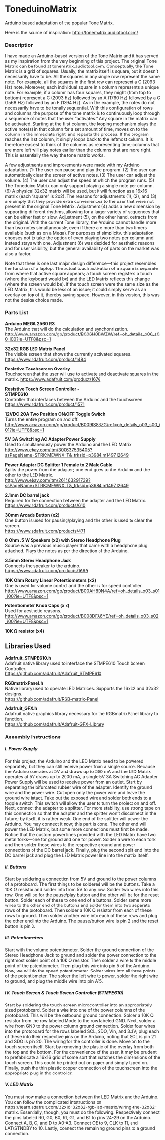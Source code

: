 <h1>ToneduinoMatrix</h1>

Arduino based adaptation of the popular Tone Matrix.

Here is the source of inspiration: http://tonematrix.audiotool.com/

<h3>Description</h3>

I have made an Arduino-based version of the Tone Matrix and it has served as my inspiration from the very beginning of this project. The original Tone Matrix can be found at tonematrix.audiotool.com. Conceptually, the Tone Matrix is a grid of squares. Usually, the matrix itself is square, but it doesn’t necessarily have to be. All the squares in any single row represent the same note. For example, all the squares in the first row can represent a C (2093 Hz) note. Moreover, each individual square in a column represents a unique note. For example, if a column has four squares, they might (from top to bottom) represent a C (2093 Hz) followed by an A (1760 Hz) followed by a G (1568 Hz) followed by an F (1394 Hz). As in the example, the notes do not necessarily have to be tonally sequential. With this configuration of rows and columns, the purpose of the tone matrix is to continuously loop through a sequence of notes that the user “activates.” Any square in the matrix can be activated. Starting at the first column, the looping mechanism plays the active note(s) in that column for a set amount of time, moves on to the column in the immediate right, and repeats the process. If the program reaches the last column, it simply loops back to the leftmost column. It is therefore easiest to think of the columns as representing time; columns that are more left will play notes earlier than the columns that are more right. This is essentially the way the tone matrix works. 

A few adjustments and improvements were made with my Arduino adaptation. (1) The user can pause and play the program. (2) The user can automatically clear the screen of active notes. (3) The user can adjust the volume. (4) The user can adjust the speed at which the program runs. (5) The Toneduino Matrix can only support playing a single note per column. (6) A physical 32x32 matrix will be used, but it will function as a 16x16 matrix (each “square” is 2x2). The reasons for adjustments (1), (2), and (3) are simply that they provide extra conveniences to the user that were not present in the original Tone Matrix. Adjustment (4) adds a new dimension by supporting different rhythms, allowing for a larger variety of sequences that can be either fast or slow. Adjustment (5), on the other hand, detracts from the original. With the current Tone library, the Arduino cannot handle more than two notes simultaneously, even if there are more than two timers available (such as on a Mega). For purposes of simplicity, this adaptation chooses not to take the option of even playing two notes per column and instead stays with one. Adjustment (6) was decided for aesthetic reasons and for user visibility, but the general availability of parts on the market was also a factor.

Note that there is one last major design difference—this project resembles the function of a laptop. The actual touch activation of a square is separate from where that active square appears; a touch screen registers a touch (where the keyboard would be) and the LED Matrix reflects this change (where the screen would be). If the touch screen were the same size as the LED Matrix, this would be less of an issue; it could simply serve as an overlay on top of it, thereby saving space. However, in this version, this was not the design choice made.

<h3>Parts List</h3>

<b>Arduino MEGA 2560 R3</b><br>
The Arduino that will do the calculation and synchonrization.<br>
http://www.amazon.com/gp/product/B006H0DWZW/ref=oh_details_o06_s00_i00?ie=UTF8&psc=1

<b>32x32 RGB LED Matrix Panel</b><br>
The visible screen that shows the currently activated squares.<br>
https://www.adafruit.com/product/1484

<b>Resistive Touchscreen Overlay</b><br>
Touchscreen that the user will use to activate and deactivate squares in the matrix.
https://www.adafruit.com/product/1676

<b>Resistive Touch Screen Controller - <br>STMPE610</b><br>
Controller that interfaces between the Arduino and the touchscreen<br>
https://www.adafruit.com/product/1571


<b>12VDC 20A Two Position ON/OFF Toggle Switch</b><br>
Turns the entire program on and off.<br>
http://www.amazon.com/gp/product/B009IS86ZG/ref=oh_details_o03_s00_i01?ie=UTF8&psc=1

<b>5V 3A Switching AC Adapter Power Supply</b><br>
Used to simultaneously power the Arduino and the LED Matrix.<br>
http://www.ebay.com/itm/300637535405?ssPageName=STRK:MEWNX:IT&_trksid=p3984.m1497.l2649

<b>Power Adaptor DC Splitter 1 Female to 2 Male Cable</b><br>
Splits the power from the adapter; one end goes to the Arduino and the other to the LED Matrix.<br>
http://www.ebay.com/itm/261463291739?ssPageName=STRK:MEWNX:IT&_trksid=p3984.m1497.l2649

<b>2.1mm DC barrel jack</b><br>
Required for the connection between the adapter and the LED Matrix.<br>
https://www.adafruit.com/products/610

<b>30mm Arcade Button (x2)</b><br>
One button is used for pausing/playing and the other is used to clear the screen.<br>
https://www.adafruit.com/products/471<br>

<b>8 Ohm .5 W Speakers (x2) with Stereo Headphone Plug</b><br>
Source was a previous music player that came with a headphone plug attached. Plays the notes as per the direction of the Arduino.<br>

<b>3.5mm Stereo Headphone Jack</b><br>
Connects the speaker to the arduino.<br>
https://www.adafruit.com/products/1699


<b>10K Ohm Rotary Linear Potentiometers (x2)</b><br>
One is used for volume control and the other is for speed controller.<br>
http://www.amazon.com/gp/product/B00AH8DN4A/ref=oh_details_o03_s01_i00?ie=UTF8&psc=1

<b>Potentiometer Knob Caps (x 2)</b><br>
Used for aesthetic reasons.<br>
http://www.amazon.com/gp/product/B008DFA6YE/ref=oh_details_o03_s02_i00?ie=UTF8&psc=1

<b>10K Ω resistor (x4)</b><br>

<h2>Libraries Used</h2>

<b>Adafruit_STMPE610.h</b><br>
Adafruit native library used to interface the STMPE610 Touch Screen Controller.<br>
https://github.com/adafruit/Adafruit_STMPE610

<b>RGBmatrixPanel.h</b><br>
Native library used to operate LED Matrices. Supports the 16x32 and 32x32 designs.<br>
https://github.com/adafruit/RGB-matrix-Panel

<b>Adafruit_GFX.h</b><br>
Adafruit native graphics library necessary for the RGBmatrixPanel library to function.<br>
https://github.com/adafruit/Adafruit-GFX-Library

<h3>Assembly Instructions</h3>

<h5>I. Power Supply</h5>

For this project, the Arduino and the LED Matrix need to be powered separately, but they can still receive power from a single source. Because the Arduino operates at 5V and draws up to 500 mA and the LED Matrix operates at 5V draws up to 2000 mA, a single 5V 3A Switching AC Adapter Power Supply will be used to receive power from an outlet. Start by separating the bifurcated rubber wire of the adapter. Identify the ground wire and the power wire. Cut open only the power wire and leave the ground wire intact. Take out the exposed wire and solder both ends to a toggle switch. This switch will allow the user to turn the project on and off. Next, connect the adapter to a splitter. For more stability, use strong tape on this connection so that the adapter and the splitter won’t disconnect in the future; by itself, it is rather weak. One end of the splitter will power the Arduino. You may connect it now; this part is done. The other end will power the LED Matrix, but some more connections must first be made. Notice that the custom power lines provided with the LED Matrix have two metal forks—one for ground and one for power. Solder a wire to each fork and then solder those wires to the respective ground and power connections of the DC barrel jack. Finally, plug the second split end into the DC barrel jack and plug the LED Matrix power line into the matrix itself.

<h5>II. Buttons</h5>
Start by soldering a connection from 5V and ground to the power columns of a protoboard. The first things to be soldered will be the buttons. Take a 10K Ω resistor and solder into from 5V to any row. Solder two wires into this row. One will be for the pause/play button and the other will be for the reset button. Solder each of these to one end of a buttons. Solder some more wires to the other end of the buttons and solder them into two separate rows of the protoboard. Then solder a 10K Ω resistor from each of these rows to ground. Then solder another wire into each of these rows and plug the other end into the Arduino. The pause/button wire is pin 2 and the reset button is pin 3. 

<h5>III. Potentiometers</h5>
Start with the volume potentiometer. Solder the ground connection of the Stereo Headphone Jack to ground and solder the power connection to the rightmost solder point of a 10K Ω resistor. Then solder a wire to the middle point of the potentiometer. Then plug this wire into pin 5 of the Arduino. Now, we will do the speed potentiometer. Solder wires into all three points of the potentiometer. The solder the left wire to power, solder the right wire to ground, and plug the middle wire into pin A15.

<h5>IV. Touch Screen & Touch Screen Controller (STMPE610)</h5>
Start by soldering the touch screen microcontroller into an appropriately sized protoboard. Solder a wire into one of the power columns of the protoboard. This will be the outbound ground connection. Solder a 10K Ω resistor from the row labeled Mode to the row labeled GND. Next, solder a wire from GND to the power column ground connection. Solder four wires into the protoboard for the rows labeled SCL, SDO, Vin, and 3.3V; plug each of these into their respective pins on the Arduino, noting that SCL is pin 21 and SDO is pin 20. The wiring for the controller is done. Move on to the touch screen itself. Start by removing the plastic of the overlay from both the top and the bottom. For the convenience of the user, it may be prudent to prefabricate a 16x16 grid of some sort that matches the dimensions of the touch screen. This could be printed out on paper and simply taped on. Finally, push the thin plastic copper connection of the touchscreen into the appropriate plug in the controller.

<h5>V. LED Matrix</h5>
You must now make a connection between the LED Matrix and the Arduino. You can follow the complicated intstructions on https://learn.adafruit.com/32x16-32x32-rgb-led-matrix/wiring-the-32x32-matrix. Essentially, though, you must do the following. Respectively connect the pins labeled R0, G0, B0, R1, G1, and B1 to pins 24-29 on the Arduino. Connect A, B, C, and D to A0-A3. Connect OE to 9, CLK to 11, and LAT/STNDBY to 10. Lastly, connect the remaining ground pins to a ground connection.

